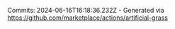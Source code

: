 Commits: 2024-06-16T16:18:36.232Z - Generated via https://github.com/marketplace/actions/artificial-grass
<br>
